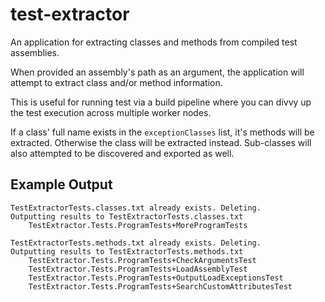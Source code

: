 # test-extractor
An application for extracting classes and methods from compiled test assemblies.

When provided an assembly's path as an argument, the application will attempt to extract class and/or method information.

This is useful for running test via a build pipeline where you can divvy up the test execution across multiple worker nodes.

If a class' full name exists in the `exceptionClasses` list, it's methods will be extracted. Otherwise the class will be extracted instead. Sub-classes will also attempted to be discovered and exported as well.

## Example Output

```
TestExtractorTests.classes.txt already exists. Deleting.
Outputting results to TestExtractorTests.classes.txt
    TestExtractor.Tests.ProgramTests+MoreProgramTests

TestExtractorTests.methods.txt already exists. Deleting.
Outputting results to TestExtractorTests.methods.txt
    TestExtractor.Tests.ProgramTests+CheckArgumentsTest
    TestExtractor.Tests.ProgramTests+LoadAssemblyTest
    TestExtractor.Tests.ProgramTests+OutputLoadExceptionsTest
    TestExtractor.Tests.ProgramTests+SearchCustomAttributesTest
```
